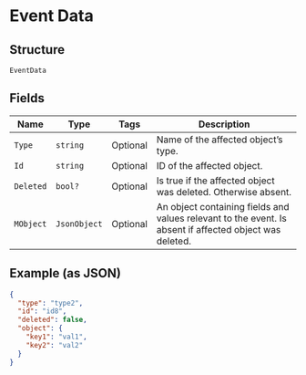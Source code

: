 
# Event Data

## Structure

`EventData`

## Fields

| Name | Type | Tags | Description |
|  --- | --- | --- | --- |
| `Type` | `string` | Optional | Name of the affected object’s type. |
| `Id` | `string` | Optional | ID of the affected object. |
| `Deleted` | `bool?` | Optional | Is true if the affected object was deleted. Otherwise absent. |
| `MObject` | `JsonObject` | Optional | An object containing fields and values relevant to the event. Is absent if affected object was deleted. |

## Example (as JSON)

```json
{
  "type": "type2",
  "id": "id8",
  "deleted": false,
  "object": {
    "key1": "val1",
    "key2": "val2"
  }
}
```

